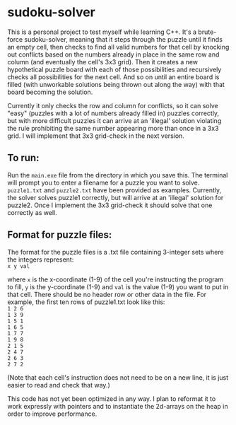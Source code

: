 # sudoku-solver

This is a personal project to test myself while learning C++. It's a brute-force sudoku-solver, meaning that it steps through the puzzle until it finds an empty cell, then checks to find all valid numbers for that cell by knocking out conflicts based on the numbers already in place in the same row and column (and eventually the cell's 3x3 grid). Then it creates a new hypothetical puzzle board with each of those possibilities and recursively checks all possibilities for the next cell. And so on until an entire board is filled (with unworkable solutions being thrown out along the way) with that board becoming the solution.

Currently it only checks the row and column for conflicts, so it can solve "easy" (puzzles with a lot of numbers already filled in) puzzles correctly, but with more difficult puzzles it can arrive at an 'illegal' solution violating the rule prohibiting the same number appearing more than once in a 3x3 grid. I will implement that 3x3 grid-check in the next version.

## To run:

Run the `main.exe` file from the directory in which you save this. The terminal will prompt you to enter a filename for a puzzle you want to solve. `puzzle1.txt` and `puzzle2.txt` have been provided as examples. Currently, the solver solves puzzle1 correctly, but will arrive at an 'illegal' solution for puzzle2. Once I implement the 3x3 grid-check it should solve that one correctly as well.

## Format for puzzle files:

The format for the puzzle files is a .txt file containing 3-integer sets where the integers represent:\
`x y val`

where `x` is the x-coordinate (1-9) of the cell you're instructing the program to fill, `y` is the y-coordinate (1-9) and `val` is the value (1-9) you want to put in that cell. There should be no header row or other data in the file. For example, the first ten rows of puzzle1.txt look like this:  
`1 2 6`\
`1 3 9`\
`1 5 1`\
`1 6 5`\
`1 7 7`\
`1 9 8`\
`2 1 5`\
`2 4 7`\
`2 6 3`\
`2 7 2`

(Note that each cell's instruction does not need to be on a new line, it is just easier to read and check that way.)

This code has not yet been optimized in any way. I plan to reformat it to work expressly with pointers and to instantiate the 2d-arrays on the heap in order to improve performance.
